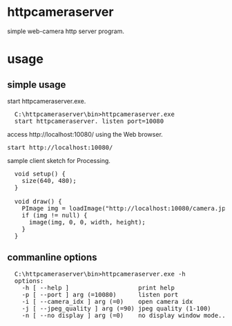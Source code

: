 httpcameraserver
================
simple web-camera http server program.

usage
================

simple usage
--------
start httpcameraserver.exe.
<pre>
  C:\httpcameraserver\bin>httpcameraserver.exe
  start httpcameraserver. listen port=10080
</pre>

access http://localhost:10080/ using the Web browser.

<pre>
start http://localhost:10080/
</pre>

sample client sketch for Processing.
<pre>
  void setup() {
    size(640, 480);
  }
  
  void draw() {
    PImage img = loadImage("http://localhost:10080/camera.jpg");
    if (img != null) {
      image(img, 0, 0, width, height);
    }
  }
</pre>

commanline options
--------
<pre>
  C:\httpcameraserver\bin>httpcameraserver.exe -h
  options:
    -h [ --help ]                   print help
    -p [ --port ] arg (=10080)      listen port
    -i [ --camera_idx ] arg (=0)    open camera idx
    -j [ --jpeg_quality ] arg (=90) jpeg quality (1-100)
    -n [ --no_display ] arg (=0)    no display window mode...
</pre>
